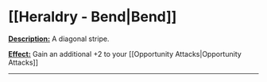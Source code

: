 # [[Heraldry - Bend|Bend]]
<u>**Description:**</u> A diagonal stripe.

<u>**Effect:**</u> Gain an additional +2 to your [[Opportunity Attacks|Opportunity Attacks]]

---
